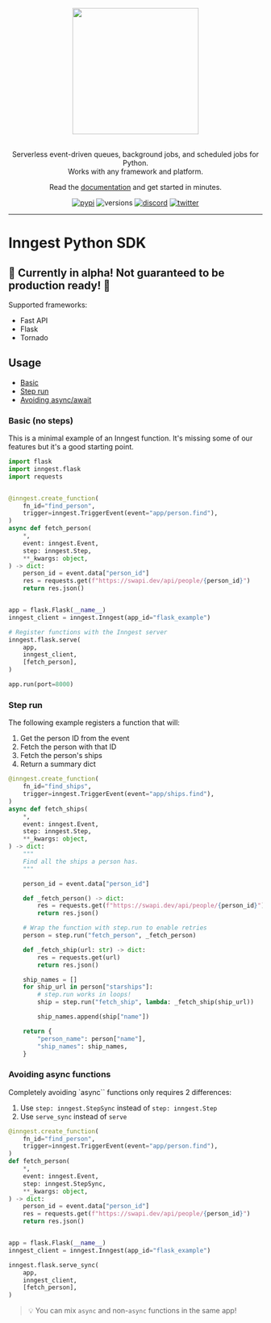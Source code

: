 <div align="center">
  <br/>
    <a href="https://www.inngest.com"><img src="https://user-images.githubusercontent.com/306177/191580717-1f563f4c-31e3-4aa0-848c-5ddc97808a9a.png" width="250" /></a>
  <br/>
  <br/>
  <p>
    Serverless event-driven queues, background jobs, and scheduled jobs for Python.<br />
    Works with any framework and platform.
  </p>
  Read the <a href="https://www.inngest.com/docs?ref=github-inngest-js-readme">documentation</a> and get started in minutes.
  <br/>
  <p>

[![pypi](https://img.shields.io/pypi/v/inngest.svg)](https://pypi.python.org/pypi/inngest)
![versions](https://img.shields.io/pypi/pyversions/inngest.svg)
[![discord](https://img.shields.io/discord/842170679536517141?label=discord)](https://www.inngest.com/discord)
[![twitter](https://img.shields.io/twitter/follow/inngest?style=social)](https://twitter.com/inngest)

  </p>
</div>

<hr />

# Inngest Python SDK

## 🚧 Currently in alpha! Not guaranteed to be production ready! 🚧

Supported frameworks:

- Fast API
- Flask
- Tornado

## Usage

- [Basic](#basic-no-steps)
- [Step run](#step-run)
- [Avoiding async/await](#avoiding-async-functions)

### Basic (no steps)

This is a minimal example of an Inngest function. It's missing some of our features but it's a good starting point.

```py
import flask
import inngest.flask
import requests


@inngest.create_function(
    fn_id="find_person",
    trigger=inngest.TriggerEvent(event="app/person.find"),
)
async def fetch_person(
    *,
    event: inngest.Event,
    step: inngest.Step,
    **_kwargs: object,
) -> dict:
    person_id = event.data["person_id"]
    res = requests.get(f"https://swapi.dev/api/people/{person_id}")
    return res.json()


app = flask.Flask(__name__)
inngest_client = inngest.Inngest(app_id="flask_example")

# Register functions with the Inngest server
inngest.flask.serve(
    app,
    inngest_client,
    [fetch_person],
)

app.run(port=8000)
```

### Step run

The following example registers a function that will:

1. Get the person ID from the event
1. Fetch the person with that ID
1. Fetch the person's ships
1. Return a summary dict

```py
@inngest.create_function(
    fn_id="find_ships",
    trigger=inngest.TriggerEvent(event="app/ships.find"),
)
async def fetch_ships(
    *,
    event: inngest.Event,
    step: inngest.Step,
    **_kwargs: object,
) -> dict:
    """
    Find all the ships a person has.
    """

    person_id = event.data["person_id"]

    def _fetch_person() -> dict:
        res = requests.get(f"https://swapi.dev/api/people/{person_id}")
        return res.json()

    # Wrap the function with step.run to enable retries
    person = step.run("fetch_person", _fetch_person)

    def _fetch_ship(url: str) -> dict:
        res = requests.get(url)
        return res.json()

    ship_names = []
    for ship_url in person["starships"]:
        # step.run works in loops!
        ship = step.run("fetch_ship", lambda: _fetch_ship(ship_url))

        ship_names.append(ship["name"])

    return {
        "person_name": person["name"],
        "ship_names": ship_names,
    }
```

### Avoiding async functions

Completely avoiding `async`` functions only requires 2 differences:

1. Use `step: inngest.StepSync` instead of `step: inngest.Step`
2. Use `serve_sync` instead of `serve`

```py
@inngest.create_function(
    fn_id="find_person",
    trigger=inngest.TriggerEvent(event="app/person.find"),
)
def fetch_person(
    *,
    event: inngest.Event,
    step: inngest.StepSync,
    **_kwargs: object,
) -> dict:
    person_id = event.data["person_id"]
    res = requests.get(f"https://swapi.dev/api/people/{person_id}")
    return res.json()


app = flask.Flask(__name__)
inngest_client = inngest.Inngest(app_id="flask_example")

inngest.flask.serve_sync(
    app,
    inngest_client,
    [fetch_person],
)
```

> 💡 You can mix `async` and non-`async` functions in the same app!
